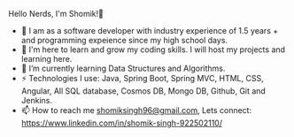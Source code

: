 Hello Nerds, I'm Shomik!👋

- 👋 I am as a software developer with industry experience of 1.5 years + and programming expeience since my high school days. 
- 👀 I'm here to learn and grow my coding skills. I will host my projects and learning here.
- 🌱 I’m currently learning Data Structures and Algorithms.
- ⚡ Technologies I use: Java, Spring Boot, Spring MVC, HTML, CSS, Angular, All SQL database, Cosmos DB, Mongo DB, Github, Git and Jenkins.
- 📫 How to reach me shomiksingh96@gmail.com, Lets connect: https://www.linkedin.com/in/shomik-singh-922502110/ 

<!---
shomik-singh/shomik-singh is a ✨ special ✨ repository because its `README.md` (this file) appears on your GitHub profile.
You can click the Preview link to take a look at your changes.
--->
